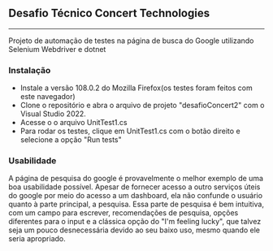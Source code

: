 ## Desafio Técnico Concert Technologies
---
Projeto de automação de testes na página de busca do Google utilizando Selenium Webdriver e dotnet

### Instalação
* Instale a versão 108.0.2 do Mozilla Firefox(os testes foram feitos com este navegador)
* Clone o repositório e abra o arquivo de projeto "desafioConcert2" com o Visual Studio 2022.
* Acesse o o arquivo UnitTest1.cs
* Para rodar os testes, clique em UnitTest1.cs com o botão direito e selecione a opção "Run tests"

### Usabilidade
A página de pesquisa do google é provavelmente o melhor exemplo de uma boa usabilidade possível. Apesar de fornecer acesso a outro serviços úteis do google por meio do acesso a um dashboard, ela não confunde o usuário quanto à parte principal, a pesquisa. Essa parte de pesquisa é bem intuitiva, com um campo para escrever, recomendações de pesquisa, opções diferentes para o input e a clássica opção do "I'm feeling lucky", que talvez seja um pouco desnecessária devido ao seu baixo uso, mesmo quando ele seria apropriado. 
